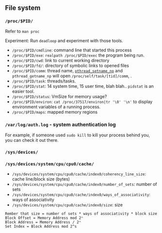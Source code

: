 File system
------------

### `/proc/$PID/`

Refer to `man proc`

Experiment:
Run `deadloop` and experiment with those tools.

- `/proc/$PID/cmdline`: command line that started this process
- `/proc/$PID/exe`: `realpath /proc/$PID/exec` the program being run.
- `/proc/$PID/cwd`: link to current working directory
- `/proc/$PID/fd/`: directory of symbolic links to opened files
- `/proc/$PID/comm`: thread name, [`pthread_setname_np`](https://linux.die.net/man/3/pthread_setname_np) and `pthread_getname_np` will open `/proc/self/task/[tid]/comm`, .
- `/proc/$PID/task`: threads/tasks.
- `/proc/$PID/stat`: 14 system time, 15 user time, blah blah.. `pidstat` is an easier tool.
- `/proc/$PID/status`: VmSize for memory usage?
- `/proc/$PID/environ`: `cat /proc/37517/environ|tr '\0' '\n'` to display environment variables of a running process.
- `/proc/$PID/maps`: mapped memory regions


### `/var/log/auth.log` - system authentication log

For example, if someone used `sudo kill` to kill your process behind you, you can check it out there.

### `/sys/devices/`

### `/sys/devices/system/cpu/cpu0/cache/`

- `/sys/devices/system/cpu/cpu0/cache/index0/coherency_line_size`: cache line/block size (bytes)
- `/sys/devices/system/cpu/cpu0/cache/index0/number_of_sets`: number of sets
- `/sys/devices/system/cpu/cpu0/cache/index0/ways_of_associativity`: ways of associativity
- `/sys/devices/system/cpu/cpu0/cache/index0/size`: size

```text
Rember that size = number of sets * ways of associativity * block size
Block Offset = Memory Address mod 2ⁿ
Block Address = Memory Address / 2ⁿ 
Set Index = Block Address mod 2^s
```



